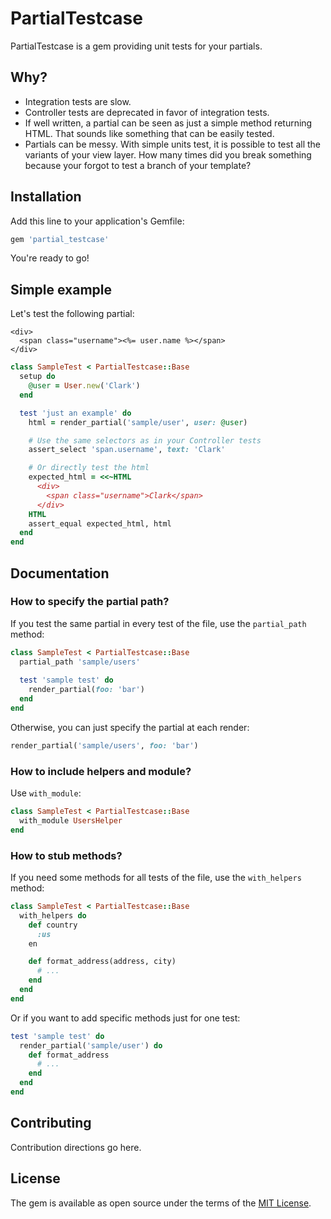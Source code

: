 # PartialTestcase
PartialTestcase is a gem providing unit tests for your partials.


## Why?
* Integration tests are slow.
* Controller tests are deprecated in favor of integration tests.
* If well written, a partial can be seen as just a simple method returning HTML. That sounds like something that can be easily tested.
* Partials can be messy. With simple units test, it is possible to test all the variants of your view layer. How many times did you break something because your forgot to test a branch of your template?

## Installation
Add this line to your application's Gemfile:

```ruby
gem 'partial_testcase'
```

You're ready to go!

## Simple example
Let's test the following partial:

```erb
<div>
  <span class="username"><%= user.name %></span>
</div>
```

```ruby
class SampleTest < PartialTestcase::Base
  setup do
    @user = User.new('Clark')
  end

  test 'just an example' do
    html = render_partial('sample/user', user: @user)

    # Use the same selectors as in your Controller tests
    assert_select 'span.username', text: 'Clark'

    # Or directly test the html
    expected_html = <<~HTML
      <div>
        <span class="username">Clark</span>
      </div>
    HTML
    assert_equal expected_html, html
  end
end

```

## Documentation
### How to specify the partial path?
If you test the same partial in every test of the file, use the `partial_path` method:
```ruby
class SampleTest < PartialTestcase::Base
  partial_path 'sample/users'
  
  test 'sample test' do
    render_partial(foo: 'bar')
  end
end
```

Otherwise, you can just specify the partial at each render:
```ruby
render_partial('sample/users', foo: 'bar')
```

### How to include helpers and module?
Use `with_module`:
```ruby
class SampleTest < PartialTestcase::Base
  with_module UsersHelper
end
```

### How to stub methods?
If you need some methods for all tests of the file, use the `with_helpers` method:
```ruby
class SampleTest < PartialTestcase::Base
  with_helpers do
    def country
      :us
    en

    def format_address(address, city)
      # ...
    end
  end
end
```

Or if you want to add specific methods just for one test:

```ruby
test 'sample test' do
  render_partial('sample/user') do
    def format_address
      # ...
    end
  end
end
```


## Contributing
Contribution directions go here.

## License
The gem is available as open source under the terms of the [MIT License](http://opensource.org/licenses/MIT).
